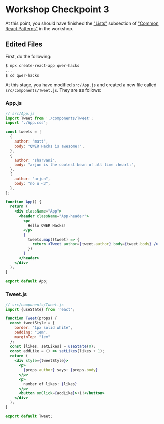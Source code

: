 # Workshop Checkpoint 3

At this point, you should have finished the ["Lists"](https://github.com/malsf21/qwerhacks-21-workshops/tree/main/react/main-workshop#lists) subsection of ["Common React Patterns"](https://github.com/malsf21/qwerhacks-21-workshops/tree/main/react/main-workshop#common-react-patterns-lists-forms-and-conditional-rendering) in the workshop.

## Edited Files

First, do the following:

```sh
$ npx create-react-app qwer-hacks
...
$ cd qwer-hacks
```

At this stage, you have modified `src/App.js` and created a new file called `src/components/Tweet.js`. They are as follows:

### App.js

```jsx
// src/App.js
import Tweet from './components/Tweet';
import './App.css';

const tweets = [
  {
    author: "matt",
    body: "QWER Hacks is awesome!",
  },
  {
    author: "sharvani",
    body: "arjun is the coolest bean of all time :heart:",
  },
  {
    author: "arjun",
    body: "no u <3",
  },
];

function App() {
  return (
    <div className="App">
      <header className="App-header">
        <p>
          Hello QWER Hacks!
        </p>
        {
          tweets.map((tweet) => {
            return <Tweet author={tweet.author} body={tweet.body} />
          })
        }
      </header>
    </div>
  );
}

export default App;
```

### Tweet.js

```jsx
// src/components/Tweet.js
import {useState} from 'react';

function Tweet(props) {
  const tweetStyle = {
    border: "1px solid white",
    padding: "1em",
    marginTop: "1em"
  };
  const [likes, setLikes] = useState(0);
  const addLike = () => setLikes(likes + 1);
  return (
    <div style={tweetStyle}>
      <p>
        {props.author} says: {props.body}
      </p>
      <p>
        number of likes: {likes}
      </p>
      <button onClick={addLike}>+1!</button>
    </div>
  );
}

export default Tweet;
```
